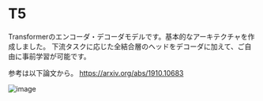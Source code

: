 # T5

Transformerのエンコーダ・デコーダモデルです。基本的なアーキテクチャを作成しました。
下流タスクに応じた全結合層のヘッドをデコーダに加えて、ご自由に事前学習が可能です。

参考は以下論文から。
https://arxiv.org/abs/1910.10683

![image](https://github.com/Yuhei-Handa/T5/assets/135846516/b4b4bf0b-d595-4394-8721-ae9ad51c39d9)
